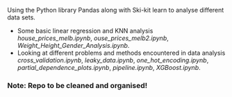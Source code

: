 Using the Python library Pandas along with Ski-kit learn to analyse different data sets.

- Some basic linear regression and KNN analysis *house_prices_melb.ipynb*, *ouse_prices_melb2.ipynb*, *Weight_Height_Gender_Analysis.ipynb*.
- Looking at different problems and methods encountered in data analysis *cross_validation.ipynb*, *leaky_data.ipynb*, *one_hot_encoding.ipynb*, *partial_dependence_plots.ipynb*, *pipeline.ipynb*, *XGBoost.ipynb*.


### Note: Repo to be cleaned and organised!
